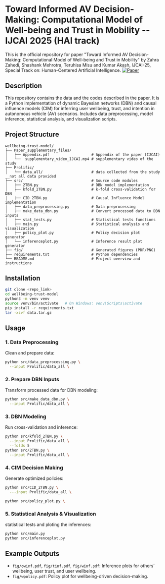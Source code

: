 # Toward Informed AV Decision-Making: Computational Model of Well-being and Trust in Mobility -- IJCAI 2025 (HAI track)

This is the official repository for paper "Toward Informed AV Decision-Making: Computational Model of Well-being and Trust in Mobility" by Zahra Zahedi, Shashank Mehrotra, Teruhisa Misu and Kumar Akash, IJCAI-25, Special Track on: Human-Centered Artificial Intelligence. <a href="linktopaper" target="_blank">
  <img src="https://img.shields.io/badge/Paper-IJCAI25-darkcyan.svg" alt="Paper" style="max-width: 100%;">
</a>

## Description

This repository contains the data and the codes described in the paper. It is a Python implementation of dynamic Bayesian networks (DBN) and causal influence models (CIM) for inferring user wellbeing, trust, and intention in autonomous vehicle (AV) scenarios. Includes data preprocessing, model inference, statistical analysis, and visualization scripts.

## Project Structure

```
wellbeing-trust-model/
├── Paper_supplementary_files/             
│   ├── Appendix.pdf                   # Appendix of the paper (IJCAI)
│   └──  supplementary_video_IJCAI.mp4 # supplementary video of the study
├── Prolific/
│   └── data_all/                      # data collected from the study __not all data provided
├── src/                               # Source code modules
│   ├── 2TBN.py                        # DBN model implementation
│   ├── kfold_2TBN.py                  # k-fold cross-validation for DBN
│   ├── CID_2TBN.py                    # Causal Influence Model implementation
│   ├── data_preprocessing.py          # Data preprocessing
│   ├── make_data_dbn.py               # Convert processed data to DBN inputs
│   ├── stat_tests.py                  # Statistical tests functions
│   ├── main.py                        # Statistical analysis and visualization
│   ├── policy_plot.py                 # Policy decision plot generator
│   └── inferenceplot.py               # Inference result plot generator
├── fig/                               # Generated figures (PDF/PNG)
├── requirements.txt                   # Python dependencies
└── README.md                          # Project overview and instructions
```

## Installation

```bash
git clone <repo_link>
cd wellbeing-trust-model
python3 -m venv venv
source venv/bin/activate   # On Windows: venv\Scripts\activate
pip install -r requirements.txt
tar -xzvf data.tar.gz
```

## Usage

### 1. Data Preprocessing

Clean and prepare data:
```bash
python src/data_preprocessing.py \
  --input Prolific/data_all \

```

### 2. Prepare DBN Inputs

Transform processed data for DBN modeling:
```bash
python src/make_data_dbn.py \
  --input Prolific/data_all \
```

### 3. DBN Modeling

Run cross-validation and inference:
```bash
python src/kfold_2TBN.py \
  --input Prolific/data_all \
  --folds 5
python src/2TBN.py \
  --input Prolific/data_all \
```

### 4. CIM Decision Making

Generate optimized policies:
```bash
python src/CID_2TBN.py \
  ---input Prolific/data_all \

python src/policy_plot.py \

```

### 5. Statistical Analysis & Visualization

statistical tests and ploting the inferences:
```bash
python src/main.py
python src/inferenceplot.py 
```



## Example Outputs

- `fig/owinf.pdf`, `fig/tinf.pdf`, `fig/winf.pdf`: Inference plots for others’ wellbeing, user trust, and user wellbeing.
- `fig/wpolicy.pdf`: Policy plot for wellbeing-driven decision-making.


